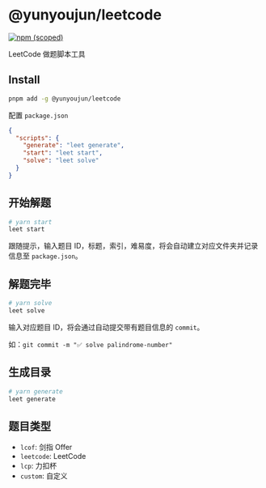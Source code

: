 # @yunyoujun/leetcode

[![npm (scoped)](https://img.shields.io/npm/v/@yunyoujun/leetcode)](https://www.npmjs.com/package/@yunyoujun/leetcode)

LeetCode 做题脚本工具

## Install

```bash
pnpm add -g @yunyoujun/leetcode
```

配置 `package.json`

```json
{
  "scripts": {
    "generate": "leet generate",
    "start": "leet start",
    "solve": "leet solve"
  }
}
```

## 开始解题

```sh
# yarn start
leet start
```

跟随提示，输入题目 ID，标题，索引，难易度，将会自动建立对应文件夹并记录信息至 `package.json`。

## 解题完毕

```sh
# yarn solve
leet solve
```

输入对应题目 ID，将会通过自动提交带有题目信息的 `commit`。

如：`git commit -m "✅ solve palindrome-number"`

## 生成目录

```sh
# yarn generate
leet generate
```

## 题目类型

- `lcof`: 剑指 Offer
- `leetcode`: LeetCode
- `lcp`: 力扣杯
- `custom`: 自定义
